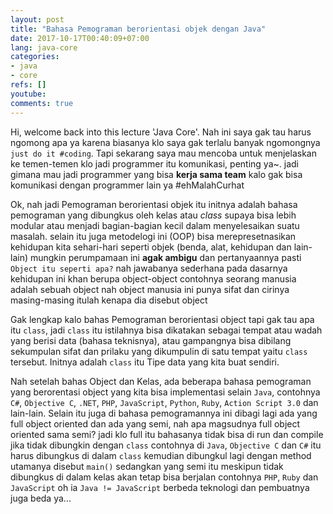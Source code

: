 ```yaml
---
layout: post
title: "Bahasa Pemograman berorientasi objek dengan Java"
date: 2017-10-17T00:40:09+07:00
lang: java-core
categories:
- java
- core
refs: []
youtube:
comments: true
---
```


Hi, welcome back into this lecture 'Java Core'. Nah ini saya gak tau harus ngomong apa ya karena biasanya klo saya gak terlalu banyak ngomongnya `just do it #coding`. Tapi sekarang saya mau mencoba untuk menjelaskan ke temen-temen klo jadi programmer itu komunikasi, penting ya~. jadi gimana mau jadi programmer yang bisa **kerja sama team** kalo gak bisa komunikasi dengan programmer lain ya #ehMalahCurhat

Ok, nah jadi Pemograman berorientasi objek itu initnya adalah bahasa pemograman yang dibungkus oleh kelas atau _class_ supaya bisa lebih modular atau menjadi bagian-bagian kecil dalam menyelesaikan suatu masalah. selain itu juga metodelogi ini (OOP) bisa merepresetnasikan kehidupan kita sehari-hari seperti objek (benda, alat, kehidupan dan lain-lain) mungkin perumpamaan ini **agak ambigu** dan pertanyaannya pasti `Object itu seperti apa?` nah jawabanya sederhana pada dasarnya kehidupan ini khan berupa object-object contohnya seorang manusia adalah sebuah object nah object manusia ini punya sifat dan cirinya masing-masing itulah kenapa dia disebut object

Gak lengkap kalo bahas Pemograman berorientasi object tapi gak tau apa itu `class`, jadi `class` itu istilahnya bisa dikatakan sebagai tempat atau wadah yang berisi data (bahasa teknisnya), atau gampangnya bisa dibilang sekumpulan sifat dan prilaku yang dikumpulin di satu tempat yaitu `class` tersebut. Initnya adalah `class` itu Tipe data yang kita buat sendiri.

Nah setelah bahas Object dan Kelas, ada beberapa bahasa pemograman yang berorentasi object yang kita bisa implementasi selain `Java`, contohnya `C#`, `Objective C`, `.NET`, `PHP`, `JavaScript`, `Python`, `Ruby`, `Action Script 3.0` dan lain-lain. Selain itu juga di bahasa pemogramannya ini dibagi lagi ada yang full object oriented dan ada yang semi, nah apa magsudnya full object oriented sama semi? jadi klo full itu bahasanya tidak bisa di run dan compile jika tidak dibungkin dengan `class` contohnya di `Java`, `Objective C` dan `C#` itu harus dibungkus di dalam `class` kemudian dibungkul lagi dengan method utamanya disebut `main()` sedangkan yang semi itu meskipun tidak dibungkus di dalam kelas akan tetap bisa berjalan contohnya `PHP`, `Ruby` dan `JavaScript` oh ia `Java != JavaScript` berbeda teknologi dan pembuatnya juga beda ya...